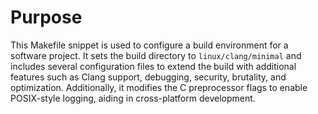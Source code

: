 # Purpose
This Makefile snippet is used to configure a build environment for a software project. It sets the build directory to `linux/clang/minimal` and includes several configuration files to extend the build with additional features such as Clang support, debugging, security, brutality, and optimization. Additionally, it modifies the C preprocessor flags to enable POSIX-style logging, aiding in cross-platform development.
